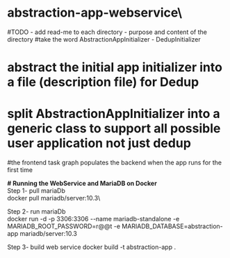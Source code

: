 # abstraction-app-webservice\
#TODO - add read-me to each directory - purpose and content of the directory
#take the word AbstractionAppInitializer - DedupInitializer
# abstract the initial app initializer into a file (description file) for Dedup
# split AbstractionAppInitializer into a generic class to support all possible user application not just dedup

#the frontend task graph populates the backend when the app runs for the first time


**# Running the WebService and MariaDB on Docker**\
Step 1- pull mariaDb\
docker pull mariadb/server:10.3\
 
Step 2- run mariaDb\
docker run -d -p 3306:3306 --name mariadb-standalone -e MARIADB_ROOT_PASSWORD=r@@t -e MARIADB_DATABASE=abstraction-app mariadb/server:10.3

Step 3- build web service
docker build -t abstraction-app .
